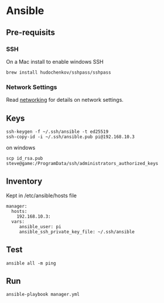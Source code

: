 # Ansible

## Pre-requisits
### SSH
On a Mac install to enable windows SSH
```
brew install hudochenkov/sshpass/sshpass
```
### Network Settings
Read [networking](./network.md) for details on network settings.

## Keys

```
ssh-keygen -f ~/.ssh/ansible -t ed25519
ssh-copy-id -i ~/.ssh/ansible.pub pi@192.168.10.3
```

on windows

```
scp id_rsa.pub steve@game:/ProgramData/ssh/administrators_authorized_keys
```

## Inventory
Kept in /etc/ansible/hosts file

```
manager:
  hosts:
    192.168.10.3:
  vars:
     ansible_user: pi
     ansible_ssh_private_key_file: ~/.ssh/ansible
```
## Test

```
ansible all -m ping
```

## Run

```
ansible-playbook manager.yml
```


